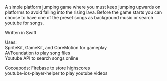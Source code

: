 A simple platform jumping game where you must keep jumping upwards on platforms to avoid falling into the rising lava. Before the game starts you can choose to have one of the preset songs as background music or search youtube for songs.

Written in Swift

Uses:<br />
SpriteKit, GameKit, and CoreMotion for gameplay<br />
AVFoundation to play song files<br />
Youtube API to search songs online<br />

Cocoapods:
Firebase to store highscores<br/>
youtube-ios-player-helper to play youtube videos<br />


